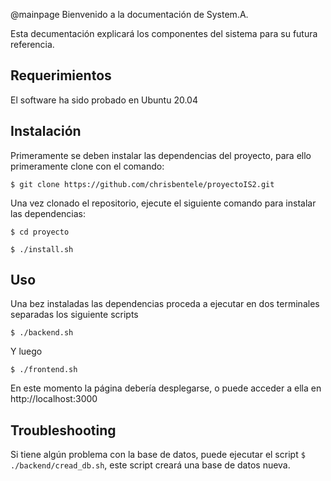 @mainpage Bienvenido a la documentación de System.A.

Esta decumentación explicará los componentes del sistema para su futura referencia.

## Requerimientos
El software ha sido probado en Ubuntu 20.04
## Instalación
Primeramente se deben instalar las dependencias del proyecto, para ello primeramente clone con el comando:

`$ git clone https://github.com/chrisbentele/proyectoIS2.git`

Una vez clonado el repositorio, ejecute el siguiente comando para instalar las dependencias:

`$ cd proyecto`

`$ ./install.sh`

## Uso
Una bez instaladas las dependencias proceda a ejecutar en dos terminales separadas los siguiente scripts

`$ ./backend.sh`

Y luego

`$ ./frontend.sh`

En este momento la página debería desplegarse, o puede acceder a ella en http://localhost:3000

## Troubleshooting

Si tiene algún problema con la base de datos, puede ejecutar el script `$ ./backend/cread_db.sh`, este script creará una base de datos nueva.